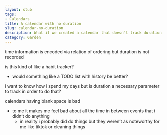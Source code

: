 ```yaml
---
layout: stub
tags:
- Calendars
title: A calendar with no duration
slug: calendar-no-duration
description: What if we created a calendar that doesn't track duration of events?
category: Garden
---
```


time information is encoded via relation of ordering but duration is not recorded 

is this kind of like a habit tracker?
* would something like a TODO list with history be better?

i want to know how i spend my days but is duration a necessary parameter to track in order to do that?

calendars having blank space is bad
* to me it makes me feel bad about all the time in between events that i didn’t do anything
    * in reality i probably did do things but they weren’t as noteworthy for me like tiktok or cleaning things